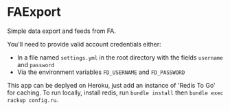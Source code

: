 FAExport
========

Simple data export and feeds from FA.

You'll need to provide valid account credentials either:

* In a file named `settings.yml` in the root directory with the fields `username` and `password`
* Via the environment variables `FD_USERNAME` and `FD_PASSWORD`

This app can be deplyed on Heroku, just add an instance of 'Redis To Go' for caching.
To run locally, install redis, run `bundle install` then `bundle exec rackup config.ru`.
